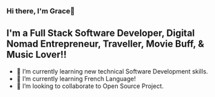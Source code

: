 ### Hi there, I'm Grace👋

## I'm a Full Stack Software Developer, Digital Nomad Entrepreneur, Traveller, Movie Buff, & Music Lover!! 

- 🔭 I’m currently learning new technical Software Development skills.
- 🌱 I’m currently learning French Language!
- 👯 I’m looking to collaborate to Open Source Project.

<!--
**Gracii/gracii** is a ✨ _special_ ✨ repository because its `README.md` (this file) appears on your GitHub profile.

Here are some ideas to get you started:

- 🔭 I’m currently learning new technical Software Development skills.
- 🌱 I’m currently learning French Language!
- 👯 I’m looking to collaborate to Open Source Project.

- 🤔 I’m looking for help with ...
- 💬 Ask me about ...
- 📫 How to reach me: ...
- 😄 Pronouns: ...
- ⚡ Fun fact: ...
-->
